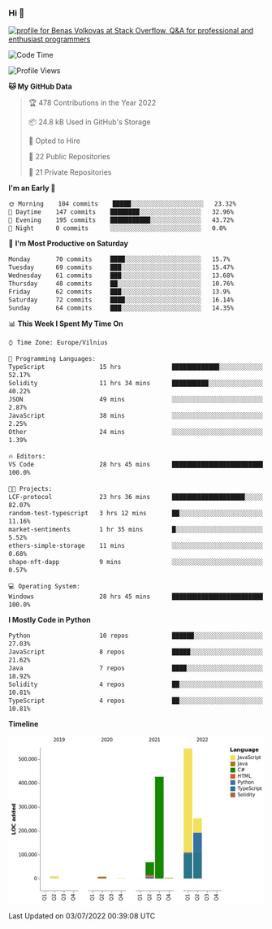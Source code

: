 ### Hi 👋
<a href="https://stackoverflow.com/users/14954249/benas-volkovas"><img src="https://stackoverflow.com/users/flair/14954249.png?theme=dark" width="208" height="58" alt="profile for Benas Volkovas at Stack Overflow, Q&amp;A for professional and enthusiast programmers" title="profile for Benas Volkovas at Stack Overflow, Q&amp;A for professional and enthusiast programmers"></a>

<!--START_SECTION:waka-->
![Code Time](http://img.shields.io/badge/Code%20Time-765%20hrs%2036%20mins-blue)

![Profile Views](http://img.shields.io/badge/Profile%20Views-0-blue)

**🐱 My GitHub Data** 

> 🏆 478 Contributions in the Year 2022
 > 
> 📦 24.8 kB Used in GitHub's Storage 
 > 
> 💼 Opted to Hire
 > 
> 📜 22 Public Repositories 
 > 
> 🔑 21 Private Repositories  
 > 
**I'm an Early 🐤** 

```text
🌞 Morning    104 commits    █████░░░░░░░░░░░░░░░░░░░░   23.32% 
🌆 Daytime    147 commits    ████████░░░░░░░░░░░░░░░░░   32.96% 
🌃 Evening    195 commits    ███████████░░░░░░░░░░░░░░   43.72% 
🌙 Night      0 commits      ░░░░░░░░░░░░░░░░░░░░░░░░░   0.0%

```
📅 **I'm Most Productive on Saturday** 

```text
Monday       70 commits     ████░░░░░░░░░░░░░░░░░░░░░   15.7% 
Tuesday      69 commits     ███░░░░░░░░░░░░░░░░░░░░░░   15.47% 
Wednesday    61 commits     ███░░░░░░░░░░░░░░░░░░░░░░   13.68% 
Thursday     48 commits     ██░░░░░░░░░░░░░░░░░░░░░░░   10.76% 
Friday       62 commits     ███░░░░░░░░░░░░░░░░░░░░░░   13.9% 
Saturday     72 commits     ████░░░░░░░░░░░░░░░░░░░░░   16.14% 
Sunday       64 commits     ███░░░░░░░░░░░░░░░░░░░░░░   14.35%

```


📊 **This Week I Spent My Time On** 

```text
⌚︎ Time Zone: Europe/Vilnius

💬 Programming Languages: 
TypeScript               15 hrs              █████████████░░░░░░░░░░░░   52.17% 
Solidity                 11 hrs 34 mins      ██████████░░░░░░░░░░░░░░░   40.22% 
JSON                     49 mins             ░░░░░░░░░░░░░░░░░░░░░░░░░   2.87% 
JavaScript               38 mins             ░░░░░░░░░░░░░░░░░░░░░░░░░   2.25% 
Other                    24 mins             ░░░░░░░░░░░░░░░░░░░░░░░░░   1.39%

🔥 Editors: 
VS Code                  28 hrs 45 mins      █████████████████████████   100.0%

🐱‍💻 Projects: 
LCF-protocol             23 hrs 36 mins      ████████████████████░░░░░   82.07% 
random-test-typescript   3 hrs 12 mins       ██░░░░░░░░░░░░░░░░░░░░░░░   11.16% 
market-sentiments        1 hr 35 mins        █░░░░░░░░░░░░░░░░░░░░░░░░   5.52% 
ethers-simple-storage    11 mins             ░░░░░░░░░░░░░░░░░░░░░░░░░   0.68% 
shape-nft-dapp           9 mins              ░░░░░░░░░░░░░░░░░░░░░░░░░   0.57%

💻 Operating System: 
Windows                  28 hrs 45 mins      █████████████████████████   100.0%

```

**I Mostly Code in Python** 

```text
Python                   10 repos            ██████░░░░░░░░░░░░░░░░░░░   27.03% 
JavaScript               8 repos             █████░░░░░░░░░░░░░░░░░░░░   21.62% 
Java                     7 repos             ████░░░░░░░░░░░░░░░░░░░░░   18.92% 
Solidity                 4 repos             ██░░░░░░░░░░░░░░░░░░░░░░░   10.81% 
TypeScript               4 repos             ██░░░░░░░░░░░░░░░░░░░░░░░   10.81%

```


**Timeline**

![Chart not found](https://raw.githubusercontent.com/BenasVolkovas/BenasVolkovas/main/charts/bar_graph.png) 


 Last Updated on 03/07/2022 00:39:08 UTC
<!--END_SECTION:waka-->
